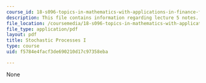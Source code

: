```yaml
---
course_id: 18-s096-topics-in-mathematics-with-applications-in-finance-fall-2013
description: This file contains information regarding lecture 5 notes.
file_location: /coursemedia/18-s096-topics-in-mathematics-with-applications-in-finance-fall-2013/f5784e4facf3de690210d17c97358eba_MIT18_S096F13_lecnote5.pdf
file_type: application/pdf
layout: pdf
title: Stochastic Processes I
type: course
uid: f5784e4facf3de690210d17c97358eba

---
```

None